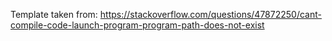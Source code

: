 Template taken from: https://stackoverflow.com/questions/47872250/cant-compile-code-launch-program-program-path-does-not-exist
